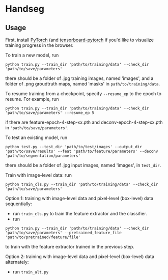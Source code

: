 # Handseg

## Usage
First, install [PyTorch](https://github.com/pytorch/pytorch) (and [tensorboard-pytorch](https://github.com/lanpa/tensorboard-pytorch) if you'd like to visualize training progress in the browser.

To train a new model, run 
```
python train.py --train_dir 'path/to/training/data' --check_dir 'path/to/save/parameters'
```
there should be a folder of .jpg training images, named 'images', and a folder of .png groudtruth maps, named 'masks' in ```path/to/training/data```.

To resume training from a checkpoint, specify ```--resume_ep``` to the epoch to resume. For example, run 
```
python train.py --train_dir 'path/to/training/data' --check_dir 'path/to/save/parameters' --resume_ep 5
``` 
if there are feature-epoch-4-step-xx.pth and deconv-epoch-4-step-xx.pth in ```'path/to/save/parameters'```.

To test an existing model, run 
```
python test.py --test_dir 'path/to/test/images' --output_dir 'path/to/save/results' --feat 'path/to/feature/parameters' --deconv 'path/to/segmentation/parameters'
```
there should be a folder of .jpg input images, named 'images', in ```test_dir```.

Train with image-level data: run 
```
python train_cls.py --train_dir 'path/to/training/data' --check_dir 'path/to/save/parameters'
```

Option 1: training with image-level data and pixel-level (box-level) data sequentially:
* run ```train_cls.py``` to train the feature extractor and the classifier. 
* run 
```
python train.py --train_dir 'path/to/training/data' --check_dir 'path/to/save/parameters' --pretrained_feature_file 'path/to/pretrained/feature/file'
``` 
to train with the feature extractor trained in the previous step.

Option 2: training with image-level data and pixel-level (box-level) data alternately:
* run ```train_alt.py```
